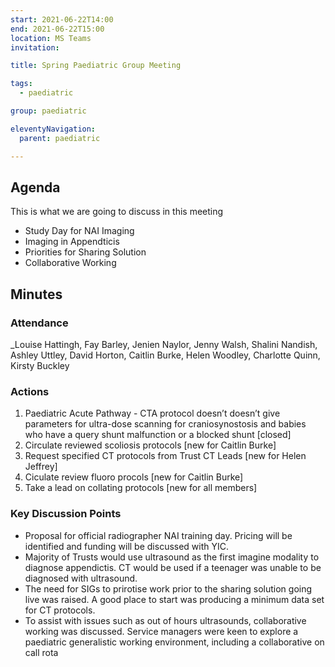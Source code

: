 ```yaml
---
start: 2021-06-22T14:00
end: 2021-06-22T15:00
location: MS Teams
invitation: 

title: Spring Paediatric Group Meeting

tags:
  - paediatric

group: paediatric

eleventyNavigation:
  parent: paediatric

---
```


## Agenda

This is what we are going to discuss in this meeting

* Study Day for NAI Imaging
* Imaging in Appendticis
* Priorities for Sharing Solution
* Collaborative Working

## Minutes

### Attendance
_Louise Hattingh, Fay Barley, Jenien Naylor, Jenny Walsh, Shalini Nandish, Ashley Uttley, David Horton, Caitlin Burke, Helen Woodley, Charlotte Quinn, Kirsty Buckley
    
### Actions

1. Paediatric Acute Pathway - CTA protocol doesn’t doesn’t give parameters for ultra-dose scanning for craniosynostosis and babies who have a query shunt malfunction or a blocked shunt [closed]
2. Circulate reviewed scoliosis protocols [new for Caitlin Burke]
3. Request specified CT protocols from Trust CT Leads [new for Helen Jeffrey]
4. Ciculate review fluoro procols [new for Caitlin Burke]
5. Take a lead on collating protocols [new for all members]
    
### Key Discussion Points

* Proposal for official radiographer NAI training day. Pricing will be identified and funding will be discussed with YIC.
* Majority of Trusts would use ultrasound as the first imagine modality to diagnose appendictis. CT would be used if a teenager was unable to be diagnosed with ultrasound.
* The need for SIGs to prirotise work prior to the sharing solution going live was raised. A good place to start was producing a minimum data set for CT protocols.
* To assist with issues such as out of hours ultrasounds, collaborative working was discussed. Service managers were keen to explore a paediatric generalistic working environment, including a collaborative on call rota
